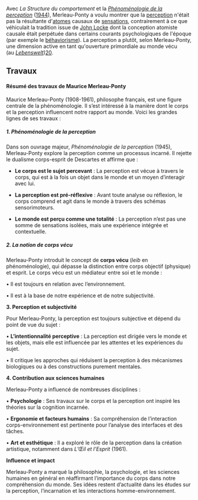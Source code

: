 
Avec _La Structure du comportement_ et la _[Phénoménologie de la perception](https://fr.wikipedia.org/wiki/Ph%C3%A9nom%C3%A9nologie_de_la_perception "Phénoménologie de la perception")_ ([1944](https://fr.wikipedia.org/wiki/1944 "1944")), Merleau-Ponty a voulu montrer que la [perception](https://fr.wikipedia.org/wiki/Perception "Perception") n'était pas la résultante d'[atomes](https://fr.wikipedia.org/wiki/Atome "Atome") causaux de [sensations](https://fr.wikipedia.org/wiki/Sensation "Sensation"), contrairement à ce que véhiculait la tradition issue de [John Locke](https://fr.wikipedia.org/wiki/John_Locke "John Locke") dont la conception atomiste causale était perpétuée dans certains courants psychologiques de l'époque (par exemple le [béhaviorisme](https://fr.wikipedia.org/wiki/B%C3%A9haviorisme "Béhaviorisme")). La perception a plutôt, selon Merleau-Ponty, une dimension active en tant qu'ouverture primordiale au monde vécu (au _[Lebenswelt](https://fr.wikipedia.org/wiki/Lebenswelt "Lebenswelt")_)[20](https://fr.wikipedia.org/wiki/Maurice_Merleau-Ponty#cite_note-20).


## Travaux


#### Résumé des travaux de Maurice Merleau-Ponty

Maurice Merleau-Ponty (1908-1961), philosophe français, est une figure centrale de la phénoménologie. Il s’est intéressé à la manière dont le corps et la perception influencent notre rapport au monde. Voici les grandes lignes de ses travaux :

##### 1. Phénoménologie de la perception 

Dans son ouvrage majeur, _Phénoménologie de la perception_ (1945), Merleau-Ponty explore la perception comme un processus incarné. Il rejette le dualisme corps-esprit de Descartes et affirme que :

- **Le corps est le sujet percevant** : 
	La perception est vécue à travers le corps, qui est à la fois un objet dans le monde et un moyen d’interagir avec lui.
	
- **La perception est pré-réflexive** : 
	Avant toute analyse ou réflexion, le corps comprend et agit dans le monde à travers des schémas sensorimoteurs.
	
- **Le monde est perçu comme une totalité** : 
	La perception n’est pas une somme de sensations isolées, mais une expérience intégrée et contextuelle.

  

##### 2. La notion de corps vécu

  

Merleau-Ponty introduit le concept de **corps vécu** (_leib_ en phénoménologie), qui dépasse la distinction entre corps objectif (physique) et esprit. Le corps vécu est un médiateur entre soi et le monde :

• Il est toujours en relation avec l’environnement.

• Il est à la base de notre expérience et de notre subjectivité.

  

**3. Perception et subjectivité**

  

Pour Merleau-Ponty, la perception est toujours subjective et dépend du point de vue du sujet :

• **L’intentionnalité perceptive** : La perception est dirigée vers le monde et les objets, mais elle est influencée par les attentes et les expériences du sujet.

• Il critique les approches qui réduisent la perception à des mécanismes biologiques ou à des constructions purement mentales.

  

**4. Contribution aux sciences humaines**

  

Merleau-Ponty a influencé de nombreuses disciplines :

• **Psychologie** : Ses travaux sur le corps et la perception ont inspiré les théories sur la cognition incarnée.

• **Ergonomie et facteurs humains** : Sa compréhension de l’interaction corps-environnement est pertinente pour l’analyse des interfaces et des tâches.

• **Art et esthétique** : Il a exploré le rôle de la perception dans la création artistique, notamment dans _L’Œil et l’Esprit_ (1961).

  

**Influence et impact**

  

Merleau-Ponty a marqué la philosophie, la psychologie, et les sciences humaines en général en réaffirmant l’importance du corps dans notre compréhension du monde. Ses idées restent d’actualité dans les études sur la perception, l’incarnation et les interactions homme-environnement.